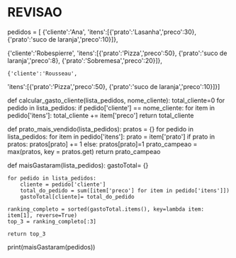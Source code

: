 # REVISAO
pedidos = [
{'cliente':'Ana',
'itens':[{'prato':'Lasanha','preco':30},
{'prato':'suco de laranja','preco':10}]},

{'cliente':'Robespierre',
'itens':[{'prato':'Pizza','preco':50},
{'prato':'suco de laranja','preco':8},
{'prato':'Sobremesa','preco':20}]},
   
    {'cliente':'Rousseau',
'itens':[{'prato':'Pizza','preco':50},
{'prato':'suco de laranja','preco':10}]}]


def calcular_gasto_cliente(lista_pedidos, nome_cliente):
    total_cliente=0
    for pedido in lista_pedidos:
        if pedido['cliente'] == nome_cliente:
            for item in pedido['itens']:
                total_cliente += item['preco']
    return total_cliente

def prato_mais_vendido(lista_pedidos):
    pratos = {}
    for pedido in lista_pedidos:
        for item in pedido['itens']:
            prato = item['prato']
            if prato in pratos:
                pratos[prato] += 1
            else:
                pratos[prato]=1
    prato_campeao = max(pratos, key = pratos.get)
    return prato_campeao

def maisGastaram(lista_pedidos):
    gastoTotal= {}
    
    for pedido in lista_pedidos:
        cliente = pedido['cliente']
        total_do_pedido = sum([item['preco'] for item in pedido['itens']])
        gastoTotal[cliente]= total_do_pedido

    ranking_completo = sorted(gastoTotal.items(), key=lambda item: item[1], reverse=True)
    top_3 = ranking_completo[:3]
    
    return top_3

print(maisGastaram(pedidos))
          

